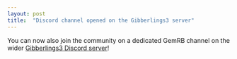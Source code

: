 ```yaml
---
layout: post
title:  "Discord channel opened on the Gibberlings3 server"
---
```


You can now also join the community on a dedicated GemRB channel on the wider
[Gibberlings3 Discord server](https://discordapp.com/invite/64rEVAk)!

